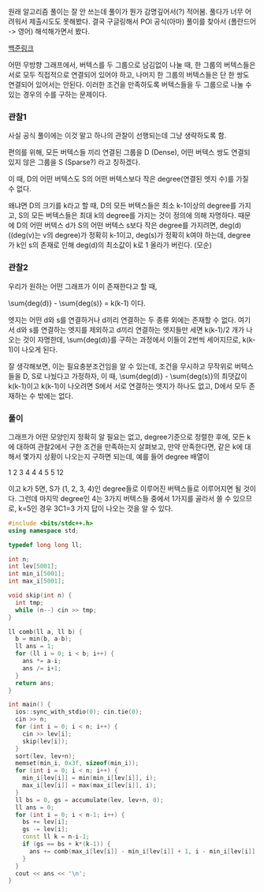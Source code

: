 원래 알고리즘 풀이는 잘 안 쓰는데 풀이가 뭔가 감명깊어서(?) 적어봄. 풀다가 너무 어려워서 제출시도도 못해봤다. 결국 구글링해서 POI 공식(아마) 풀이를 찾아서 (폴란드어 -> 영어) 해석해가면서 봤다.

[백준링크](http://noj.am/8202)

어떤 무방향 그래프에서, 버텍스를 두 그룹으로 남김없이 나눌 때, 한 그룹의 버텍스들은 서로 모두 직접적으로 연결되어 있어야 하고, 나머지 한 그룹의 버텍스들은 단 한 쌍도 연결되어 있어서는 안된다. 이러한 조건을 만족하도록 버텍스들을 두 그룹으로 나눌 수 있는 경우의 수를 구하는 문제이다.

### 관찰1

사실 공식 풀이에는 이것 말고 하나의 관찰이 선행되는데 그냥 생략하도록 함.

편의를 위해, 모든 버텍스들 끼리 연결된 그룹을 D (Dense), 어떤 버텍스 쌍도 연결되 있지 않은 그룹을 S (Sparse?) 라고 칭하겠다.

이 때, D의 어떤 버텍스도 S의 어떤 버텍스보다 작은 degree(연결된 엣지 수)를 가질 수 없다.

왜냐면 D의 크기를 k라고 할 때, D의 모든 버텍스들은 최소 k-1이상의 degree를 가지고, S의 모든 버텍스들은 최대 k의 degree를 가지는 것이 정의에 의해 자명하다. 때문에 D의 어떤 버텍스 d가 S의 어떤 버텍스 s보다 작은 degree를 가지려면, deg(d)((deg(v)는 v의 degree)가 정확히 k-1이고, deg(s)가 정확히 k여야 하는데, degree가 k인 s의 존재로 인해 deg(d)의 최소값이 k로 1 올라가 버린다. (모순)

### 관찰2

우리가 원하는 어떤 그래프가 이미 존재한다고 할 때,

\sum{deg(d)} - \sum{deg(s)} = k(k-1) 이다.

엣지는 어떤 d와 s를 연결하거나 d끼리 연결하는 두 종류 외에는 존재할 수 없다. 여기서 d와 s를 연결하는 엣지를 제외하고 d끼리 연결하는 엣지들만 세면 k(k-1)/2 개가 나오는 것이 자명한데, \sum{deg(d)}를 구하는 과정에서 이들이 2번씩 세어지므로, k(k-1)이 나오게 된다.

잘 생각해보면, 이는 필요충분조건임을 알 수 있는데, 조건을 무시하고 무작위로 버텍스들을 D, S로 나눴다고 가정하자, 이 때, \sum{deg(d)} - \sum{deg(s)}의 최댓값이 k(k-1)이고 k(k-1)이 나오려면 S에서 서로 연결하는 엣지가 하나도 없고, D에서 모두 존재하는 수 밖에는 없다.

### 풀이

그래프가 어떤 모양인지 정확히 알 필요는 없고, degree기준으로 정렬한 후에, 모든 k에 대하여 관찰2에서 구한 조건을 만족하는지 살펴보고, 만약 만족한다면, 같은 k에 대해서 몇가지 상황이 나오는지 구하면 되는데, 예를 들어 degree 배열이

1 2 3 4 4 4 5 5 12

이고 k가 5면, S가 (1, 2, 3, 4)인 degree들로 이루어진 버텍스들로 이루어지면 될 것이다. 그런데 마지막 degree인 4는 3가지 버텍스들 중에서 1가지를 골라서 쓸 수 있으므로, k=5인 경우 3C1=3 가지 답이 나오는 것을 알 수 있다.

```cpp
#include <bits/stdc++.h>
using namespace std;

typedef long long ll;

int n;
int lev[5001];
int min_i[5001];
int max_i[5001];

void skip(int n) {
  int tmp;
  while (n--) cin >> tmp;
}

ll comb(ll a, ll b) {
  b = min(b, a-b);
  ll ans = 1;
  for (ll i = 0; i < b; i++) {
    ans *= a-i;
    ans /= i+1;
  }
  return ans;
}

int main() {
  ios::sync_with_stdio(0); cin.tie(0);
  cin >> n;
  for (int i = 0; i < n; i++) {
    cin >> lev[i];
    skip(lev[i]);
  }
  sort(lev, lev+n);
  memset(min_i, 0x3f, sizeof(min_i));
  for (int i = 0; i < n; i++) {
    min_i[lev[i]] = min(min_i[lev[i]], i);
    max_i[lev[i]] = max(max_i[lev[i]], i);
  }
  ll bs = 0, gs = accumulate(lev, lev+n, 0);
  ll ans = 0;
  for (int i = 0; i < n-1; i++) {
    bs += lev[i];
    gs -= lev[i];
    const ll k = n-i-1;
    if (gs == bs + k*(k-1)) {
      ans += comb(max_i[lev[i]] - min_i[lev[i]] + 1, i - min_i[lev[i]] + 1);
    }
  }
  cout << ans << '\n';
}
```

